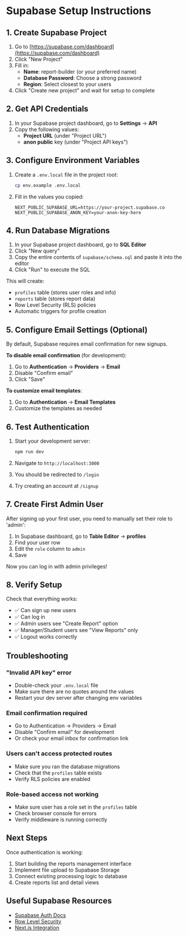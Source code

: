 # Supabase Setup Instructions

## 1. Create Supabase Project

1. Go to [https://supabase.com/dashboard](https://supabase.com/dashboard)
2. Click "New Project"
3. Fill in:
   - **Name**: report-builder (or your preferred name)
   - **Database Password**: Choose a strong password
   - **Region**: Select closest to your users
4. Click "Create new project" and wait for setup to complete

## 2. Get API Credentials

1. In your Supabase project dashboard, go to **Settings** → **API**
2. Copy the following values:
   - **Project URL** (under "Project URL")
   - **anon public** key (under "Project API keys")

## 3. Configure Environment Variables

1. Create a `.env.local` file in the project root:
   ```bash
   cp env.example .env.local
   ```

2. Fill in the values you copied:
   ```env
   NEXT_PUBLIC_SUPABASE_URL=https://your-project.supabase.co
   NEXT_PUBLIC_SUPABASE_ANON_KEY=your-anon-key-here
   ```

## 4. Run Database Migrations

1. In your Supabase project dashboard, go to **SQL Editor**
2. Click "New query"
3. Copy the entire contents of `supabase/schema.sql` and paste it into the editor
4. Click "Run" to execute the SQL

This will create:
- `profiles` table (stores user roles and info)
- `reports` table (stores report data)
- Row Level Security (RLS) policies
- Automatic triggers for profile creation

## 5. Configure Email Settings (Optional)

By default, Supabase requires email confirmation for new signups.

**To disable email confirmation** (for development):
1. Go to **Authentication** → **Providers** → **Email**
2. Disable "Confirm email"
3. Click "Save"

**To customize email templates**:
1. Go to **Authentication** → **Email Templates**
2. Customize the templates as needed

## 6. Test Authentication

1. Start your development server:
   ```bash
   npm run dev
   ```

2. Navigate to `http://localhost:3000`
3. You should be redirected to `/login`
4. Try creating an account at `/signup`

## 7. Create First Admin User

After signing up your first user, you need to manually set their role to 'admin':

1. In Supabase dashboard, go to **Table Editor** → **profiles**
2. Find your user row
3. Edit the `role` column to `admin`
4. Save

Now you can log in with admin privileges!

## 8. Verify Setup

Check that everything works:

- ✅ Can sign up new users
- ✅ Can log in
- ✅ Admin users see "Create Report" option
- ✅ Manager/Student users see "View Reports" only
- ✅ Logout works correctly

## Troubleshooting

### "Invalid API key" error
- Double-check your `.env.local` file
- Make sure there are no quotes around the values
- Restart your dev server after changing env variables

### Email confirmation required
- Go to Authentication → Providers → Email
- Disable "Confirm email" for development
- Or check your email inbox for confirmation link

### Users can't access protected routes
- Make sure you ran the database migrations
- Check that the `profiles` table exists
- Verify RLS policies are enabled

### Role-based access not working
- Make sure user has a role set in the `profiles` table
- Check browser console for errors
- Verify middleware is running correctly

## Next Steps

Once authentication is working:
1. Start building the reports management interface
2. Implement file upload to Supabase Storage
3. Connect existing processing logic to database
4. Create reports list and detail views

## Useful Supabase Resources

- [Supabase Auth Docs](https://supabase.com/docs/guides/auth)
- [Row Level Security](https://supabase.com/docs/guides/auth/row-level-security)
- [Next.js Integration](https://supabase.com/docs/guides/auth/server-side/nextjs)


